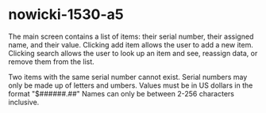 # nowicki-1530-a5


The main screen contains a list of items: their serial number, their assigned name, and their value.
Clicking add item allows the user to add a new item.
Clicking search allows the user to look up an item and see, reassign data, or remove them from the list.

Two items with the same serial number cannot exist. Serial numbers may only be made up of letters and umbers.
Values must be in US dollars in the format "$######.##"
Names can only be between 2-256 characters inclusive.
